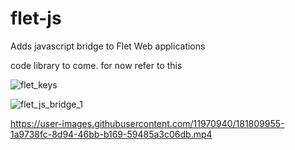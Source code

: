 # flet-js
Adds javascript bridge to Flet Web applications

code library to come. for now refer to this 




![flet_keys](https://user-images.githubusercontent.com/11970940/181808681-7961b2ef-f979-44e8-b5fa-8ef974df39e2.gif)

![flet_js_bridge_1](https://user-images.githubusercontent.com/11970940/181808737-4f0a88af-b43d-4ce4-8488-6927cb51bc38.gif)

https://user-images.githubusercontent.com/11970940/181809955-1a9738fc-8d94-46bb-b169-59485a3c06db.mp4


